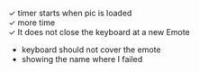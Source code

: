 ✓ timer starts when pic is loaded <br>
✓ more time <br>
✓ It does not close the keyboard at a new Emote <br>
* keyboard should not cover the emote
* showing the name where I failed
